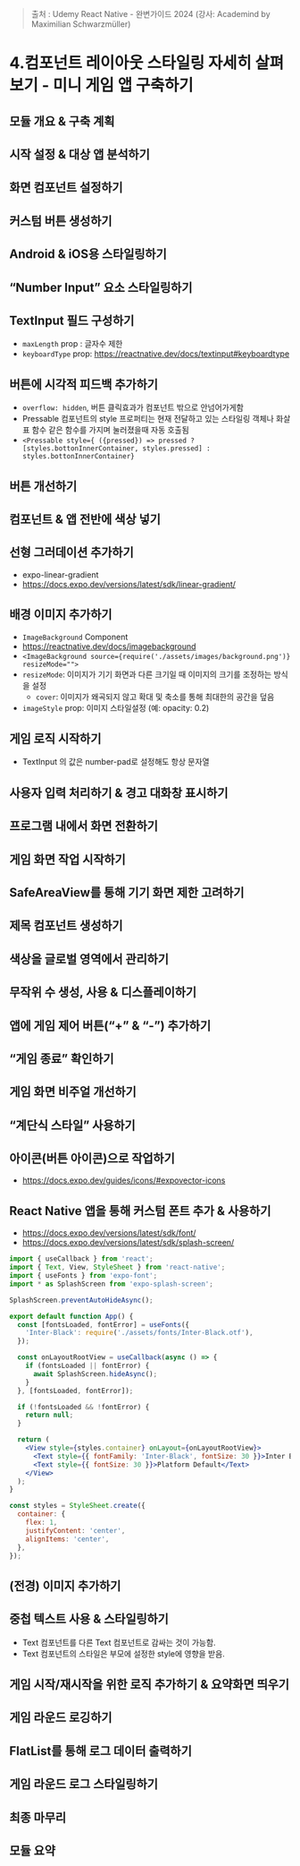 > 출처 : Udemy React Native - 완변가이드 2024 (강사: Academind by Maximilian Schwarzmüller)

# 4.컴포넌트 레이아웃 스타일링 자세히 살펴보기 - 미니 게임 앱 구축하기

## 모듈 개요 & 구축 계획

## 시작 설정 & 대상 앱 분석하기

## 화면 컴포넌트 설정하기

## 커스텀 버튼 생성하기

## Android & iOS용 스타일링하기

## “Number Input” 요소 스타일링하기

## TextInput 필드 구성하기
- `maxLength` prop : 글자수 제한
- `keyboardType` prop: https://reactnative.dev/docs/textinput#keyboardtype

## 버튼에 시각적 피드백 추가하기
- `overflow: hidden`, 버튼 클릭효과가 컴포넌트 밖으로 안넘어가게함
- Pressable 컴포넌트의 style 프로퍼티는 현재 전달하고 있는 스타일링 객체나 화살표 함수 같은 함수를 가지며 눌러졌을때 자동 호출됨
- `<Pressable style={ ({pressed}) => pressed ? [styles.bottonInnerContainer, styles.pressed] : styles.bottonInnerContainer}`

## 버튼 개선하기

## 컴포넌트 & 앱 전반에 색상 넣기

## 선형 그러데이션 추가하기
- expo-linear-gradient
- https://docs.expo.dev/versions/latest/sdk/linear-gradient/

## 배경 이미지 추가하기
- `ImageBackground` Component
- https://reactnative.dev/docs/imagebackground
- `<ImageBackground source={require('./assets/images/background.png')} resizeMode="">`
- `resizeMode`: 이미지가 기기 화면과 다른 크기일 때 이미지의 크기를 조정하는 방식을 설정
  * `cover`: 이미지가 왜곡되지 않고 확대 및 축소를 통해 최대한의 공간을 덮음
- `imageStyle` prop: 이미지 스타일설정 (예: opacity: 0.2)

## 게임 로직 시작하기
- TextInput 의 값은 number-pad로 설정해도 항상 문자열


## 사용자 입력 처리하기 & 경고 대화창 표시하기

## 프로그램 내에서 화면 전환하기

## 게임 화면 작업 시작하기

## SafeAreaView를 통해 기기 화면 제한 고려하기

## 제목 컴포넌트 생성하기

## 색상을 글로벌 영역에서 관리하기

## 무작위 수 생성, 사용 & 디스플레이하기

## 앱에 게임 제어 버튼(“+” & “-”) 추가하기

## “게임 종료” 확인하기

## 게임 화면 비주얼 개선하기

## “계단식 스타일” 사용하기

## 아이콘(버튼 아이콘)으로 작업하기
- https://docs.expo.dev/guides/icons/#expovector-icons

## React Native 앱을 통해 커스텀 폰트 추가 & 사용하기
- https://docs.expo.dev/versions/latest/sdk/font/
- https://docs.expo.dev/versions/latest/sdk/splash-screen/
```jsx
import { useCallback } from 'react';
import { Text, View, StyleSheet } from 'react-native';
import { useFonts } from 'expo-font';
import * as SplashScreen from 'expo-splash-screen';

SplashScreen.preventAutoHideAsync();

export default function App() {
  const [fontsLoaded, fontError] = useFonts({
    'Inter-Black': require('./assets/fonts/Inter-Black.otf'),
  });

  const onLayoutRootView = useCallback(async () => {
    if (fontsLoaded || fontError) {
      await SplashScreen.hideAsync();
    }
  }, [fontsLoaded, fontError]);

  if (!fontsLoaded && !fontError) {
    return null;
  }

  return (
    <View style={styles.container} onLayout={onLayoutRootView}>
      <Text style={{ fontFamily: 'Inter-Black', fontSize: 30 }}>Inter Black</Text>
      <Text style={{ fontSize: 30 }}>Platform Default</Text>
    </View>
  );
}

const styles = StyleSheet.create({
  container: {
    flex: 1,
    justifyContent: 'center',
    alignItems: 'center',
  },
});
```
## (전경) 이미지 추가하기

## 중첩 텍스트 사용 & 스타일링하기
- Text 컴포넌트를 다른 Text 컴포넌트로 감싸는 것이 가능함.
- Text 컴포넌트의 스타일은 부모에 설정한 style에 영향을 받음.

## 게임 시작/재시작을 위한 로직 추가하기 & 요약화면 띄우기

## 게임 라운드 로깅하기

## FlatList를 통해 로그 데이터 출력하기

## 게임 라운드 로그 스타일링하기

## 최종 마무리

## 모듈 요약
